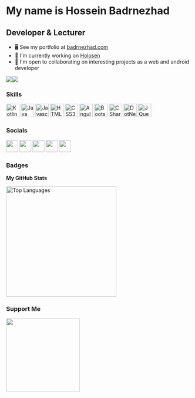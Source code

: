 My name is Hossein Badrnezhad
===============================

Developer & Lecturer
-----------------------------

*   🖥️  See my portfolio at [badrnezhad.com](https://badrnezhad.com)
*   🚀  I'm currently working on [Holosen](https://holosen.net)
*   🤝  I'm open to collaborating on interesting projects as a web and android developer

<a href="https://www.twitter.com/badrnezhad" target="_blank" rel="noreferrer"><img
                  src="https://img.shields.io/twitter/follow/badrnezhad?logo=twitter&style=for-the-badge&color=0891b2&labelColor=1c1917"
                /></a><a href="https://www.github.com/badrnezhad" target="_blank" rel="noreferrer"><img
                  src="https://img.shields.io/github/followers/badrnezhad?logo=github&style=for-the-badge&color=0891b2&labelColor=1c1917" /></a>
                  
### Skills
<p align="left">
  <a href="https://kotlinlang.org/" target="_blank" rel="noreferrer"><img src="https://raw.githubusercontent.com/danielcranney/readme-generator/main/public/icons/skills/kotlin-colored.svg" width="36" height="36" alt="Kotlin" /></a>
    <a href="https://java.com/" target="_blank" rel="noreferrer"><img src="https://raw.githubusercontent.com/danielcranney/readme-generator/main/public/icons/skills/java-colored.svg" width="36" height="36" alt="Java" /></a>
<a href="https://developer.mozilla.org/en-US/docs/Web/JavaScript" target="_blank" rel="noreferrer"><img src="https://raw.githubusercontent.com/danielcranney/readme-generator/main/public/icons/skills/javascript-colored.svg" width="36" height="36" alt="Javascript" /></a>
  <a href="https://developer.mozilla.org/en-US/docs/Glossary/HTML5" target="_blank" rel="noreferrer"><img src="https://raw.githubusercontent.com/danielcranney/readme-generator/main/public/icons/skills/html5-colored.svg" width="36" height="36" alt="HTML5" /></a>
    <a href="https://developer.mozilla.org/en-US/docs/Web/CSS" target="_blank" rel="noreferrer"><img src="https://raw.githubusercontent.com/danielcranney/readme-generator/main/public/icons/skills/css3-colored.svg" width="36" height="36" alt="CSS3" /></a>
      <a href="https://angularjs.org/" target="_blank" rel="noreferrer"><img src="https://raw.githubusercontent.com/danielcranney/readme-generator/main/public/icons/skills/angularjs-colored.svg" width="36" height="36" alt="Angular" /></a>
          <a href="https://getbootstrap.com/" target="_blank" rel="noreferrer"><img src="https://raw.githubusercontent.com/danielcranney/readme-generator/main/public/icons/skills/bootstrap-colored.svg" width="36" height="36" alt="Bootstrap" /></a>
            <a href="https://docs.microsoft.com/en-us/dotnet/csharp/" target="_blank" rel="noreferrer"><img src="https://raw.githubusercontent.com/danielcranney/readme-generator/main/public/icons/skills/csharp-colored.svg" width="36" height="36" alt="CSharp" /></a>
  <a href="https://docs.microsoft.com/en-us/dotnet/" target="_blank" rel="noreferrer"><img src="https://raw.githubusercontent.com/danielcranney/readme-generator/main/public/icons/skills/dot-net-colored.svg" width="36" height="36" alt="DotNet" /></a>
    <a href="https://jquery.com/" target="_blank" rel="noreferrer"><img src="https://raw.githubusercontent.com/danielcranney/readme-generator/main/public/icons/skills/jquery-colored.svg" width="36" height="36" alt="JQuery" /></a>
</p>
                    
### Socials
                  
<p align="left">
    <a href="https://www.instagram.com/nulldevelopr" target="_blank" rel="noreferrer"><img src="https://raw.githubusercontent.com/danielcranney/readme-generator/main/public/icons/socials/instagram.svg" width="32" height="32" /></a>
<a href="https://www.github.com/badrnezhad" target="_blank" rel="noreferrer"><img src="https://raw.githubusercontent.com/danielcranney/readme-generator/main/public/icons/socials/github-dark.svg" width="32" height="32" /></a>
  <a href="https://badrnezhad.com" target="_blank" rel="noreferrer"><img src="https://raw.githubusercontent.com/danielcranney/readme-generator/main/public/icons/socials/hashnode.svg" width="32" height="32" /></a>
  <a href="https://www.linkedin.com/in/badrnezhad" target="_blank" rel="noreferrer"><img src="https://raw.githubusercontent.com/danielcranney/readme-generator/main/public/icons/socials/linkedin.svg" width="32" height="32" /></a>
  <a href="https://www.twitter.com/badrnezhad" target="_blank" rel="noreferrer"><img src="https://raw.githubusercontent.com/danielcranney/readme-generator/main/public/icons/socials/twitter.svg" width="32" height="32" /></a></p>

### Badges

<b>My GitHub Stats</b>

<a href="https://github.com/badrnezhad" align="left"><img width="300" src="https://github-readme-stats.vercel.app/api/top-langs/?username=badrnezhad&langs_count=10&title_color=0891b2&text_color=ffffff&icon_color=0891b2&bg_color=1c1917&hide_border=true&locale=en&custom_title=Top%20%Languages" alt="Top Languages" /></a>
### Support Me
<a href="https://www.buymeacoffee.com/badrnezhad"><img src="https://cdn.buymeacoffee.com/buttons/v2/default-yellow.png" width="200" /></a>
